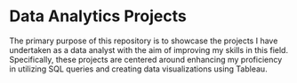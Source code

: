 # Data Analytics Projects

The primary purpose of this repository is to showcase the projects I have undertaken as a data analyst with the aim of improving my skills in this field. Specifically, these projects are centered around enhancing my proficiency in utilizing SQL queries and creating data visualizations using Tableau.
